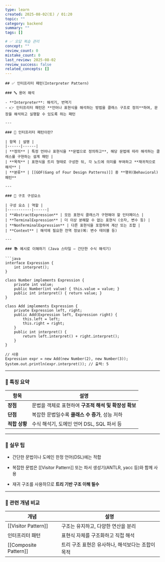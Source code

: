 ```yaml
---
type: learn
created: 2025-08-02(토) / 01:20
topic: ""
category: backend
summary: ""
tags: []

# ✅ 오답 복습 관리
concept: ""
review_count: 0
mistake_count: 0
last_review: 2025-08-02
review_success: false
related_concepts: []
---
```

````
## ✅ 인터프리터 패턴(Interpreter Pattern)

### 🔤 용어 해석

- **Interpreter**: 해석기, 번역기
- 👉 인터프리터 패턴은 **언어나 표현식을 해석하는 방법을 클래스 구조로 정의**하여, 문장을 해석하고 실행할 수 있도록 하는 패턴

---

### 🧩 인터프리터 패턴이란?

| 항목 | 설명 |
|------|------|
| **정의** | 특정 언어나 표현식을 **문법으로 정의하고**, 해당 문법에 따라 해석하는 클래스를 구현하는 설계 패턴 |
| **목적** | 표현식을 트리 형태로 구성한 뒤, 각 노드에 의미를 부여하고 **재귀적으로 해석** |
| **분류** | [[GOF(Gang of Four Design Patterns)]] 중 **행위(Behavioral) 패턴**

---

### 🧱 구조 구성요소

| 구성 요소 | 역할 |
|-----------|------|
| **AbstractExpression** | 모든 표현식 클래스가 구현해야 할 인터페이스 |
| **TerminalExpression** | 더 이상 분해할 수 없는 표현식 (숫자, 변수 등) |
| **NonTerminalExpression** | 다른 표현식을 포함하여 계산 또는 조합 |
| **Context** | 해석에 필요한 전역 정보(예: 변수 테이블 등)

---

### 📚 예시로 이해하기 (Java 스타일 – 간단한 수식 해석기)

```java
interface Expression {
    int interpret();
}

class Number implements Expression {
    private int value;
    public Number(int value) { this.value = value; }
    public int interpret() { return value; }
}

class Add implements Expression {
    private Expression left, right;
    public Add(Expression left, Expression right) {
        this.left = left;
        this.right = right;
    }
    public int interpret() {
        return left.interpret() + right.interpret();
    }
}

// 사용
Expression expr = new Add(new Number(2), new Number(3));
System.out.println(expr.interpret()); // 출력: 5
````

---

### 🧠 특징 요약

|항목|설명|
|---|---|
|**장점**|문법을 객체로 표현하여 **구조적 해석 및 확장성 확보**|
|**단점**|복잡한 문법일수록 **클래스 수 증가**, 성능 저하|
|**적합 상황**|수식 해석기, 도메인 언어 DSL, SQL 파서 등|

---

### 🎯 실무 팁

- 간단한 문법이나 도메인 한정 언어(DSL)에는 적합
    
- 복잡한 문법은 [[Visitor Pattern]] 또는 파서 생성기(ANTLR, yacc 등)와 함께 사용
    
- 재귀 구조를 사용하므로 **트리 기반 구조 이해 필수**
    

---

### 🧩 관련 개념 비교

| 개념                    | 설명                           |
| --------------------- | ---------------------------- |
| [[Visitor Pattern]]   | 구조는 유지하고, 다양한 연산을 분리         |
| 인터프리터 패턴              | 표현식 자체를 구조화하고 직접 해석          |
| [[Composite Pattern]] | 트리 구조 표현은 유사하나, 해석보다는 조합이 목적 |